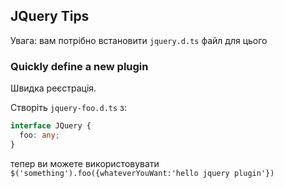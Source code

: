 ## JQuery Tips

Увага: вам потрібно встановити `jquery.d.ts` файл для цього

### Quickly define a new plugin 
Швидка реєстрація.

Створіть `jquery-foo.d.ts` з: 

```ts
interface JQuery {
  foo: any;
}
```

тепер ви можете використовувати `$('something').foo({whateverYouWant:'hello jquery plugin'})`
